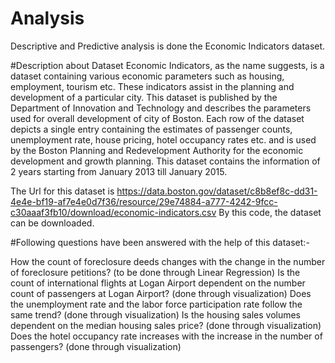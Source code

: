 # Analysis
Descriptive and Predictive analysis is done the Economic Indicators dataset.

#Description about Dataset
Economic Indicators, as the name suggests, is a dataset containing various economic parameters such as housing, employment, tourism etc. These indicators assist in the planning and development of a particular city. This dataset is published by the Department of Innovation and Technology and describes the parameters used for overall development of city of Boston. Each row of the dataset depicts a single entry containing the estimates of passenger counts, unemployment rate, house pricing, hotel occupancy rates etc. and is used by the Boston Planning and Redevelopment Authority for the economic development and growth planning. This dataset contains the information of 2 years starting from January 2013 till January 2015.

The Url for this dataset is https://data.boston.gov/dataset/c8b8ef8c-dd31-4e4e-bf19-af7e4e0d7f36/resource/29e74884-a777-4242-9fcc-c30aaaf3fb10/download/economic-indicators.csv By this code, the dataset can be downloaded.

#Following questions have been answered with the help of this dataset:-

How the count of foreclosure deeds changes with the change in the number of foreclosure petitions? (to be done through Linear Regression)
Is the count of international flights at Logan Airport dependent on the number count of passengers at Logan Airport? (done through visualization)
Does the unemployment rate and the labor force participation rate follow the same trend? (done through visualization)
Is the housing sales volumes dependent on the median housing sales price? (done through visualization)
Does the hotel occupancy rate increases with the increase in the number of passengers? (done through visualization)
